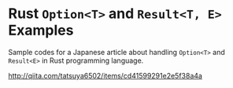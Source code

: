 # Rust `Option<T>` and `Result<T, E>` Examples

Sample codes for a Japanese article about handling `Option<T>` and
`Result<E>` in Rust programming language.

http://qiita.com/tatsuya6502/items/cd41599291e2e5f38a4a
